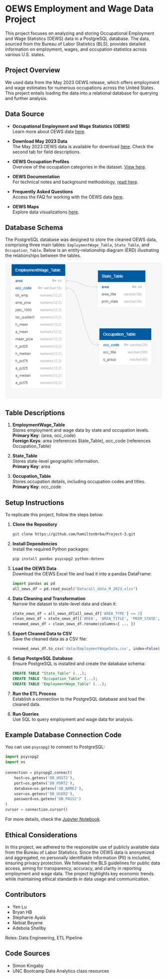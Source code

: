 # OEWS Employment and Wage Data Project

This project focuses on analyzing and storing Occupational Employment and Wage Statistics (OEWS) data in a PostgreSQL database. The data, sourced from the Bureau of Labor Statistics (BLS), provides detailed information on employment, wages, and occupation statistics across various U.S. states.

## Project Overview

We used data from the May 2023 OEWS release, which offers employment and wage estimates for numerous occupations across the United States. This project entails loading the data into a relational database for querying and further analysis.

## Data Source

* **Occupational Employment and Wage Statistics (OEWS)**  
  Learn more about OEWS data [here](https://www.bls.gov/oes/oes_emp.htm).

* **Download May 2023 Data**  
  The May 2023 OEWS data is available for download [here](https://www.bls.gov/oes/tables.htm). Check the second tab for field descriptions.

* **OEWS Occupation Profiles**  
  Overview of the occupation categories in the dataset. [View here](https://www.bls.gov/oes/current/oes_stru.htm).

* **OEWS Documentation**  
  For technical notes and background methodology, [read here](https://www.bls.gov/oes/oes_doc.htm).

* **Frequently Asked Questions**  
  Access the FAQ for working with the OEWS data [here](https://www.bls.gov/oes/oes_ques.htm).

* **OEWS Maps**  
  Explore data visualizations [here](https://www.bls.gov/oes/current/map_changer.htm).

## Database Schema

The PostgreSQL database was designed to store the cleaned OEWS data, comprising three main tables: `EmploymentWage_Table`, `State_Table`, and `Occupation_Table`. Below is an entity-relationship diagram (ERD) illustrating the relationships between the tables.

![alt text](oews_erd.png)

## Table Descriptions

1. **EmploymentWage_Table**  
   Stores employment and wage data by state and occupation levels.  
   **Primary Key**: (area, occ_code)  
   **Foreign Keys**: area (references State_Table), occ_code (references Occupation_Table)

2. **State_Table**  
   Stores state-level geographic information.  
   **Primary Key**: area

3. **Occupation_Table**  
   Stores occupation details, including occupation codes and titles.  
   **Primary Key**: occ_code

## Setup Instructions

To replicate this project, follow the steps below:

1. **Clone the Repository**  
   ```bash
   git clone https://github.com/hamiltonbrba/Project-3.git
   ```

2. **Install Dependencies**  
   Install the required Python packages:  
   ```bash
   pip install pandas psycopg2 python-dotenv
   ```

3. **Load the OEWS Data**  
   Download the OEWS Excel file and load it into a pandas DataFrame:
   ```python
   import pandas as pd
   all_oews_df = pd.read_excel("Data/all_data_M_2023.xlsx")
   ```

4. **Data Cleaning and Transformation**  
   Narrow the dataset to state-level data and clean it:
   ```python
   state_oews_df = all_oews_df[all_oews_df['AREA_TYPE'] == 2]
   clean_oews_df = state_oews_df[['AREA', 'AREA_TITLE', 'PRIM_STATE', 'OCC_CODE', ...]]
   renamed_oews_df = clean_oews_df.rename(columns={ ... })
   ```

5. **Export Cleaned Data to CSV**  
   Save the cleaned data as a CSV file:
   ```python
   renamed_oews_df.to_csv('data/EmploymentWageData.csv', index=False)
   ```

6. **Setup PostgreSQL Database**  
   Ensure PostgreSQL is installed and create the database schema:
   ```sql
   CREATE TABLE "State_Table" (...);
   CREATE TABLE "Occupation_Table" (...);
   CREATE TABLE "EmploymentWage_Table" (...);
   ```

7. **Run the ETL Process**  
   Establish a connection to the PostgreSQL database and load the cleaned data.

8. **Run Queries**  
   Use SQL to query employment and wage data for analysis.

## Example Database Connection Code

You can use `psycopg2` to connect to PostgreSQL:
```python
import psycopg2
import os

connection = psycopg2.connect(
    host=os.getenv('DB_HOST2'),
    port=os.getenv('DB_PORT2'),
    database=os.getenv('DB_NAME2'),
    user=os.getenv('DB_USER2'),
    password=os.getenv('DB_PASS2')
)
cursor = connection.cursor()
```

For more details, check the [Jupyter Notebook](SQL-Psycopg2.ipynb).

## Ethical Considerations

In this project, we adhered to the responsible use of publicly available data from the Bureau of Labor Statistics. Since the OEWS data is anonymized and aggregated, no personally identifiable information (PII) is included, ensuring privacy protection. We followed the BLS guidelines for public data access, aiming for transparency, accuracy, and clarity in reporting employment and wage data. The project highlights key economic trends while maintaining ethical standards in data usage and communication.

## Contributors

* Yen Lu
* Bryan HB
* Stephanie Ayala
* Nebiat Beyene
* Adebola Shellby  

Roles: Data Engineering, ETL Pipeline

## Code Sources

* Simon Kingaby
* UNC Bootcamp Data Analytics class resources
